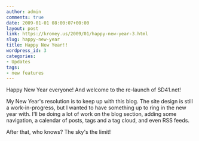 ```yaml
---
author: admin
comments: true
date: 2009-01-01 08:00:07+00:00
layout: post
link: https://kromey.us/2009/01/happy-new-year-3.html
slug: happy-new-year
title: Happy New Year!!
wordpress_id: 3
categories:
- Updates
tags:
- new features
---
```


Happy New Year everyone! And welcome to the re-launch of SD41.net!

My New Year's resolution is to keep up with this blog. The site design is still a work-in-progress, but I wanted to have something up to ring in the new year with. I'll be doing a lot of work on the blog section, adding some navigation, a calendar of posts, tags and a tag cloud, and even RSS feeds.

After that, who knows? The sky's the limit!
